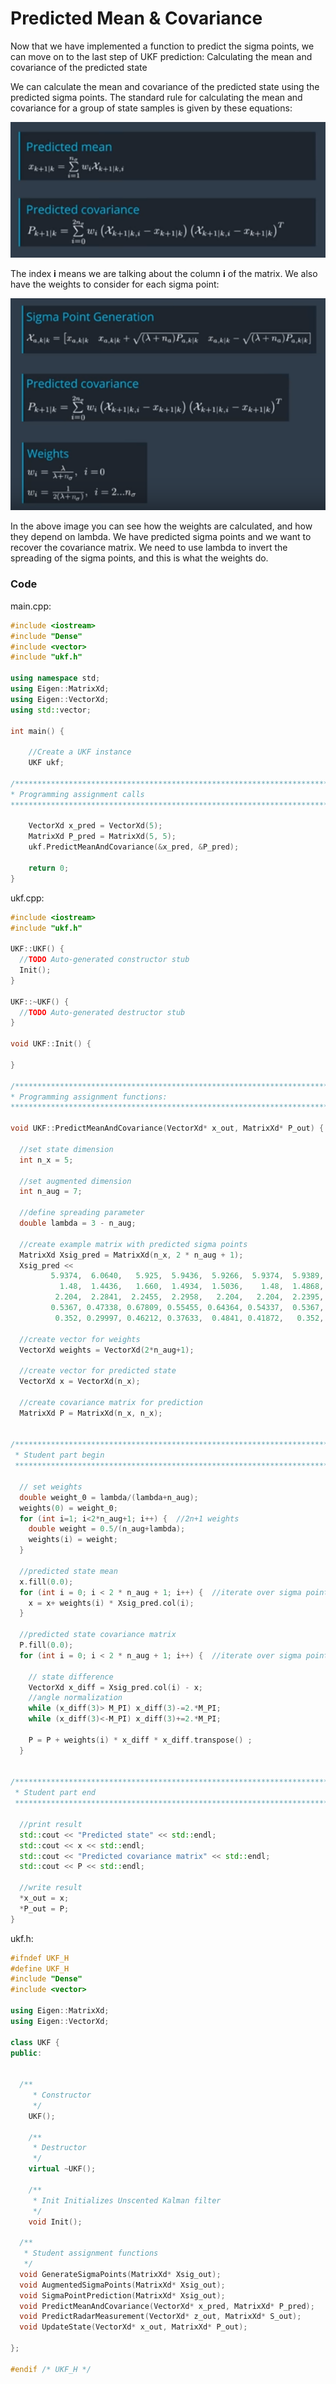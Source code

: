 # Predicted Mean & Covariance

Now that we have implemented a function to predict the sigma points, we can move on to the last step of UKF prediction: Calculating the mean and covariance of the predicted state

We can calculate the mean and covariance of the predicted state using the predicted sigma points. The standard rule for calculating the mean and covariance for a group of state samples is given by these equations:

![alt tag](imgs/predictedMeanAndCovarianceEquations.PNG)

The index **i** means we are talking about the column **i** of the matrix. We also have the weights to consider for each sigma point:

![alt tag](imgs/predictedMeanAndCovarianceEquationsWeights.PNG)

In the above image you can see how the weights are calculated, and how they depend on lambda. We have predicted sigma points and we want to recover the covariance matrix. We need to use lambda to invert the spreading of the sigma points, and this is what the weights do.

### Code

main.cpp:

```c++
#include <iostream>
#include "Dense"
#include <vector>
#include "ukf.h"

using namespace std;
using Eigen::MatrixXd;
using Eigen::VectorXd;
using std::vector;

int main() {

    //Create a UKF instance
    UKF ukf;

/*******************************************************************************
* Programming assignment calls
*******************************************************************************/
    
    VectorXd x_pred = VectorXd(5);
    MatrixXd P_pred = MatrixXd(5, 5);
    ukf.PredictMeanAndCovariance(&x_pred, &P_pred);

    return 0;
}
```

ukf.cpp:

```c++
#include <iostream>
#include "ukf.h"

UKF::UKF() {
  //TODO Auto-generated constructor stub
  Init();
}

UKF::~UKF() {
  //TODO Auto-generated destructor stub
}

void UKF::Init() {

}

/*******************************************************************************
* Programming assignment functions: 
*******************************************************************************/

void UKF::PredictMeanAndCovariance(VectorXd* x_out, MatrixXd* P_out) {

  //set state dimension
  int n_x = 5;

  //set augmented dimension
  int n_aug = 7;

  //define spreading parameter
  double lambda = 3 - n_aug;

  //create example matrix with predicted sigma points
  MatrixXd Xsig_pred = MatrixXd(n_x, 2 * n_aug + 1);
  Xsig_pred <<
         5.9374,  6.0640,   5.925,  5.9436,  5.9266,  5.9374,  5.9389,  5.9374,  5.8106,  5.9457,  5.9310,  5.9465,  5.9374,  5.9359,  5.93744,
           1.48,  1.4436,   1.660,  1.4934,  1.5036,    1.48,  1.4868,    1.48,  1.5271,  1.3104,  1.4787,  1.4674,    1.48,  1.4851,    1.486,
          2.204,  2.2841,  2.2455,  2.2958,   2.204,   2.204,  2.2395,   2.204,  2.1256,  2.1642,  2.1139,   2.204,   2.204,  2.1702,   2.2049,
         0.5367, 0.47338, 0.67809, 0.55455, 0.64364, 0.54337,  0.5367, 0.53851, 0.60017, 0.39546, 0.51900, 0.42991, 0.530188,  0.5367, 0.535048,
          0.352, 0.29997, 0.46212, 0.37633,  0.4841, 0.41872,   0.352, 0.38744, 0.40562, 0.24347, 0.32926,  0.2214, 0.28687,   0.352, 0.318159;

  //create vector for weights
  VectorXd weights = VectorXd(2*n_aug+1);
  
  //create vector for predicted state
  VectorXd x = VectorXd(n_x);

  //create covariance matrix for prediction
  MatrixXd P = MatrixXd(n_x, n_x);


/*******************************************************************************
 * Student part begin
 ******************************************************************************/

  // set weights
  double weight_0 = lambda/(lambda+n_aug);
  weights(0) = weight_0;
  for (int i=1; i<2*n_aug+1; i++) {  //2n+1 weights
    double weight = 0.5/(n_aug+lambda);
    weights(i) = weight;
  }

  //predicted state mean
  x.fill(0.0);
  for (int i = 0; i < 2 * n_aug + 1; i++) {  //iterate over sigma points
    x = x+ weights(i) * Xsig_pred.col(i);
  }

  //predicted state covariance matrix
  P.fill(0.0);
  for (int i = 0; i < 2 * n_aug + 1; i++) {  //iterate over sigma points

    // state difference
    VectorXd x_diff = Xsig_pred.col(i) - x;
    //angle normalization
    while (x_diff(3)> M_PI) x_diff(3)-=2.*M_PI;
    while (x_diff(3)<-M_PI) x_diff(3)+=2.*M_PI;

    P = P + weights(i) * x_diff * x_diff.transpose() ;
  }


/*******************************************************************************
 * Student part end
 ******************************************************************************/

  //print result
  std::cout << "Predicted state" << std::endl;
  std::cout << x << std::endl;
  std::cout << "Predicted covariance matrix" << std::endl;
  std::cout << P << std::endl;

  //write result
  *x_out = x;
  *P_out = P;
}
```

ukf.h:

```c++
#ifndef UKF_H
#define UKF_H
#include "Dense"
#include <vector>

using Eigen::MatrixXd;
using Eigen::VectorXd;

class UKF {
public:


  /**
     * Constructor
     */
    UKF();

    /**
     * Destructor
     */
    virtual ~UKF();

    /**
     * Init Initializes Unscented Kalman filter
     */
    void Init();

  /**
   * Student assignment functions
   */
  void GenerateSigmaPoints(MatrixXd* Xsig_out);
  void AugmentedSigmaPoints(MatrixXd* Xsig_out);
  void SigmaPointPrediction(MatrixXd* Xsig_out);
  void PredictMeanAndCovariance(VectorXd* x_pred, MatrixXd* P_pred);
  void PredictRadarMeasurement(VectorXd* z_out, MatrixXd* S_out);
  void UpdateState(VectorXd* x_out, MatrixXd* P_out);

};

#endif /* UKF_H */

```
